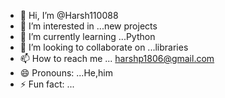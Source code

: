 - 👋 Hi, I’m @Harsh110088
- 👀 I’m interested in ...new projects
- 🌱 I’m currently learning ...Python
- 💞️ I’m looking to collaborate on ...libraries
- 📫 How to reach me ... harshp1806@gmail.com
- 😄 Pronouns: ...He,him
- ⚡ Fun fact: ...

<!---
Harsh110088/Harsh110088 is a ✨ special ✨ repository because its `README.md` (this file) appears on your GitHub profile.
You can click the Preview link to take a look at your changes.
--->
